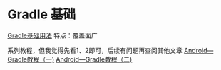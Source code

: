 # Gradle 基础

[Gradle基础用法](https://tehub.com/a/8zTnjAriGb) 特点：覆盖面广

系列教程，但我觉得先看1、2即可，后续有问题再查阅其他文章
[Android—Gradle教程（一)](https://juejin.cn/post/7022954104670388254)
[Android—Gradle教程（二)](https://juejin.cn/post/7024069982325571592)
